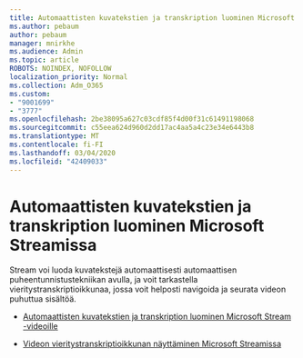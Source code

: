 ```yaml
---
title: Automaattisten kuvatekstien ja transkription luominen Microsoft Streamissa
ms.author: pebaum
author: pebaum
manager: mnirkhe
ms.audience: Admin
ms.topic: article
ROBOTS: NOINDEX, NOFOLLOW
localization_priority: Normal
ms.collection: Adm_O365
ms.custom:
- "9001699"
- "3777"
ms.openlocfilehash: 2be38095a627c03cdf85f4d00f31c61491198068
ms.sourcegitcommit: c55eea624d960d2dd17ac4aa5a4c23e34e6443b8
ms.translationtype: MT
ms.contentlocale: fi-FI
ms.lasthandoff: 03/04/2020
ms.locfileid: "42409033"
---
```

# <a name="generate-automatic-captions-and-a-transcript-in-microsoft-stream"></a>Automaattisten kuvatekstien ja transkription luominen Microsoft Streamissa

Stream voi luoda kuvatekstejä automaattisesti automaattisen puheentunnistustekniikan avulla, ja voit tarkastella vieritystranskriptioikkunaa, jossa voit helposti navigoida ja seurata videon puhuttua sisältöä.

- [Automaattisten kuvatekstien ja transkription luominen Microsoft Stream -videoille](https://docs.microsoft.com/stream/portal-autogenerate-captions)

- [Videon vieritystranskriptioikkunan näyttäminen Microsoft Streamissa](https://docs.microsoft.com/stream/portal-configure-transcript-mode)
